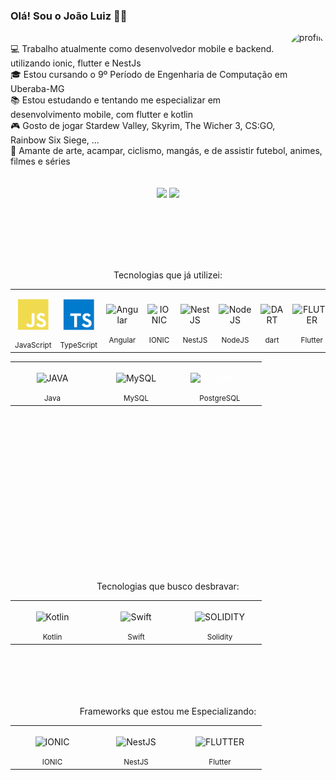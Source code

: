 ### Olá! Sou o João Luiz 👋🏻

<img align="right" alt="profile" height="170" style="border-radius:50px;"
    src="https://i.imgur.com/RahqEBC.png?width=739&height=509">

<div style="display: inline_block;">

<br>
💻 Trabalho atualmente como desenvolvedor mobile e backend. utilizando ionic, flutter e NestJs

<br>
🎓 Estou cursando o 9º Período de Engenharia de Computação em Uberaba-MG

<br>
📚 Estou estudando e tentando me especializar em desenvolvimento mobile, com flutter e kotlin

<br>
🎮 Gosto de jogar Stardew Valley, Skyrim, The Wicher 3, CS:GO, Rainbow Six Siege, ...

<br>
🎨 Amante de arte, acampar, ciclismo, mangás, e de assistir futebol, animes, filmes e séries

<br>
<br>
<br>
<div align="center">
    <a href="https://www.instagram.com/joao_lzg/" target="_blank"><img
            src="https://img.shields.io/badge/-Instagram-%23E4405F?style=for-the-badge&logo=instagram&logoColor=white"
            target="_blank"></a>
    <a href="https://www.linkedin.com/in/joão-luiz-gomes/" target="_blank"><img
            src="https://img.shields.io/badge/-LinkedIn-%230077B5?style=for-the-badge&logo=linkedin&logoColor=white"
            target="_blank"></a>
</div>


<br>
<br>

##
<br>
<br>

<div style="display: inline_block; margin-bottom: 14em;" align="center">
<p>Tecnologias que já utilizei:</p>

<div>
  <table>
  <tr style="width=100%">
   
   <td align="center" width="120px">
                        <p>
                            <img align="center" alt="JS" height="50" width="auto"
                                src="https://raw.githubusercontent.com/devicons/devicon/master/icons/javascript/javascript-plain.svg">
                        </p>
                        <small>JavaScript</small>
                    </td>
 <td align="center" width="120px">
                        <p>
                            <img align="center" alt="TS" height="50" width="auto"
                                src="https://raw.githubusercontent.com/devicons/devicon/master/icons/typescript/typescript-plain.svg">
                        </p>
                        <small>TypeScript</small>
                    </td>
  

  <td align="center" width="120px">
                        <p>
                            <img align="center" alt="Angular" height="50" width="auto"
                                src="https://cdn.jsdelivr.net/gh/devicons/devicon/icons/angularjs/angularjs-original.svg">
                        </p>
                        <small>Angular</small>
                    </td>
      

      

  <td align="center" width="120px">
                        <p>
                            <img align="center" alt="IONIC" height="50" width="auto"
                                src="https://cdn.jsdelivr.net/gh/devicons/devicon/icons/ionic/ionic-original.svg">
                        </p>
                        <small>IONIC</small>
                    </td>


 <td align="center" width="120px">
                        <p>
                            <img align="center" alt="NestJS" height="50" width="auto"
                                src="https://cdn.jsdelivr.net/gh/devicons/devicon/icons/nestjs/nestjs-plain.svg" />
                        </p>
                        <small>NestJS</small>
                    </td>

  <td align="center" width="120px">
                        <p>
                            <img align="center" alt="NodeJS" height="50" width="auto"
                                src="https://cdn.jsdelivr.net/gh/devicons/devicon/icons/nodejs/nodejs-original.svg">
                        </p>
                        <small>NodeJS</small>
                    </td>


 <td align="center" width="120px">
                        <p>
                            <img align="center" alt="DART" height="50" width="auto"
                                src="https://cdn.jsdelivr.net/gh/devicons/devicon/icons/dart/dart-original.svg">
                        </p>
                        <small>dart</small>
                    </td>
  <td align="center" width="120px">
                        <p>
                            <img align="center" alt="FLUTTER" height="50" width="auto"
                                src="https://cdn.jsdelivr.net/gh/devicons/devicon/icons/flutter/flutter-original.svg">
                        </p>
                        <small>Flutter</small>

 

  </table>
      
   <table>
  <tr style="width=100%">
 
   <td align="center" width="120px !important">
                        <p>
                            <img align="center" alt="JAVA" height="50" width="auto"
                                src="https://cdn.jsdelivr.net/gh/devicons/devicon/icons/java/java-original.svg">
                        </p>
                        <small>Java</small>
                    </td>
    
  <td align="center" width="120px">
                        <p>
                            <img align="center" alt="MySQL" height="50" width="auto"
                                src="https://cdn.jsdelivr.net/gh/devicons/devicon/icons/mysql/mysql-original.svg">
                        </p>
                        <small>MySQL</small>
                    </td>
  

 


 
  <td align="center" width="120px">
                        <p>
                            <img align="center" alt="PostgreSQL" height="50" width="auto" style="color:white"
                                src="https://cdn.jsdelivr.net/gh/devicons/devicon/icons/postgresql/postgresql-original.svg">
                        </p>
                        <small>PostgreSQL</small>

 

  </table>   
</div>
</div>

<br>
<br>
<div style="display: inline_block; margin-top: 50px;" align="center">

<p>Tecnologias que busco desbravar:</p>

  <table>
  <tr style="width=100%">
  
  <td align="center" width="120px">
    <p>
  <img align="center" alt="Kotlin" height="50" width="auto"
      src="https://cdn.jsdelivr.net/gh/devicons/devicon/icons/kotlin/kotlin-original.svg">
    </p>
    <small>Kotlin</small>
  </td>

  <td align="center" width="120px">
    <p>
  <img align="center" alt="Swift" height="50" width="auto"
      src="https://cdn.jsdelivr.net/gh/devicons/devicon/icons/swift/swift-original.svg">
    </p>
    <small>Swift</small>
  </td>

  <td align="center" width="120px">
    <p>
        <img align="center" alt="SOLIDITY" height="50" width="auto"
            src="https://cdn.jsdelivr.net/gh/devicons/devicon/icons/solidity/solidity-original.svg">
    </p>
    <small>Solidity</small>
  </td>

      

  </table>
</div>
</div>


<br>
<br>
<div style="display: inline_block; margin-top: 50px;" align="center">

<p>Frameworks que estou me Especializando:</p>

  <table>
  <tr style="width=100%">
 <td align="center" width="120px">
                        <p>
                            <img align="center" alt="IONIC" height="50" width="auto"
                                src="https://cdn.jsdelivr.net/gh/devicons/devicon/icons/ionic/ionic-original.svg">
                        </p>
                        <small>IONIC</small>
                    </td>

  
  </td>
<td align="center" width="120px">
                        <p>
                            <img align="center" alt="NestJS" height="50" width="auto"
                                src="https://cdn.jsdelivr.net/gh/devicons/devicon/icons/nestjs/nestjs-plain.svg" />
                        </p>
                        <small>NestJS</small>
                    </td>
     <td align="center" width="120px">
                        <p>
                            <img align="center" alt="FLUTTER" height="50" width="auto"
                                src="https://cdn.jsdelivr.net/gh/devicons/devicon/icons/flutter/flutter-original.svg">
                        </p>
                        <small>Flutter</small>
                    </td>
      
  </tr>
 
      

  </table>
</div>
</div>
